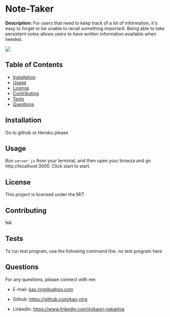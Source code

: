 # Note-Taker

**Description:** For users that need to keep track of a lot of information, it's easy to forget or be unable to recall something important. Being able to take persistent notes allows users to have written information available when needed.

![](https://img.shields.io/github/license/kao-ring/Note-Taker?style=plastic&logo=appveyor)

## Table of Contents

- [Installation](#installation)
- [Usage](#usage)
- [License](#license)
- [Contributing](#contributing)
- [Tests](#tests)
- [Questions](#questions)

## Installation

Go to github or Heroku please

## Usage

Run `server.js` from your terminal, and then open your browza and go http://localhost:3000. Click start to start.

## License

This project is licensed under the MIT.

## Contributing

NA

## Tests

To run test program, use the following command line.
no test program here

## Questions

For any questions, please connect with me:

- E-mail: <kao.ring@yahoo.com>

- Github: https://github.com/kao-ring

- LinkedIn: https://www.linkedin.com/in/kaori-nakajima
